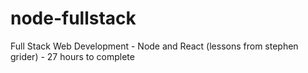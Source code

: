# node-fullstack
Full Stack Web Development - Node and React (lessons from stephen grider) - 27 hours to complete
